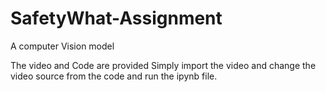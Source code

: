 # SafetyWhat-Assignment
A computer Vision model

The video and Code are provided
Simply import the video and change the video source from the code and run the ipynb file.
